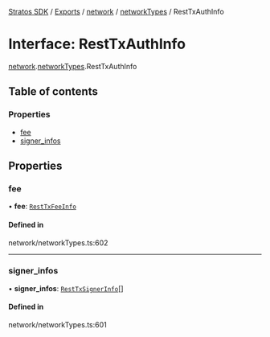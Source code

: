 [Stratos SDK](../README.md) / [Exports](../modules.md) / [network](../modules/network.md) / [networkTypes](../modules/network.networkTypes.md) / RestTxAuthInfo

# Interface: RestTxAuthInfo

[network](../modules/network.md).[networkTypes](../modules/network.networkTypes.md).RestTxAuthInfo

## Table of contents

### Properties

- [fee](network.networkTypes.RestTxAuthInfo.md#fee)
- [signer\_infos](network.networkTypes.RestTxAuthInfo.md#signer_infos)

## Properties

### fee

• **fee**: [`RestTxFeeInfo`](network.networkTypes.RestTxFeeInfo.md)

#### Defined in

network/networkTypes.ts:602

___

### signer\_infos

• **signer\_infos**: [`RestTxSignerInfo`](network.networkTypes.RestTxSignerInfo.md)[]

#### Defined in

network/networkTypes.ts:601
